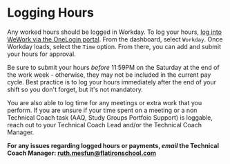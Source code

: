 # Logging Hours

Any worked hours should be logged in Workday. To log your hours, [log into WeWork via the OneLogin portal](https://wework.onelogin.com/login). From the dashboard, select `Workday`. Once Workday loads, select the `Time` option. From there, you can add and submit your hours for approval.

Be sure to submit your hours *before* 11:59PM on the Saturday at the end of the work week - otherwise, they may not be included in the current pay cycle. Best practice is to log your hours immediately after the end of your shift so you don't forget, but it's not mandatory.

You are also able to log time for any meetings or extra work that you perform. If you are unsure if your time spent on a meeting or a non Technical Coach task (AAQ, Study Groups Portfoio Support) is loggable, reach out to your Technical Coach Lead and/or the Technical Coach Manager.

**For any issues regarding logged hours or payments, *email* the Technical Coach Manager: [ruth.mesfun@flatironschool.com](mailto:ruth.mesfun@flatironschool.com)**
